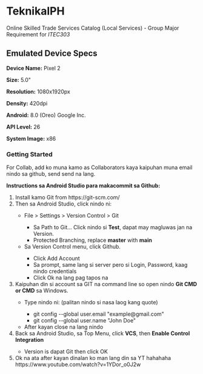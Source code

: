 # TeknikalPH

Online Skilled Trade Services Catalog (Local Services) - Group Major Requirement for <em>ITEC303</em>

## Emulated Device Specs

**Device Name:**    Pixel 2

**Size:**           5.0"

**Resolution:**     1080x1920px

**Density:**        420dpi

**Android:**        8.0 (Oreo) Google Inc.

**API Level:**      26

**System Image:**   x86

### Getting Started

For Collab, add ko muna kamo as Collaborators kaya kaipuhan muna email nindo sa github, send send na lang.

**Instructions sa Android Studio para makacommit sa Github:**
<ol>
    <li>Install kamo Git from https://git-scm.com/</li>
    <li>Then sa Android Studio, click nindo ni:</li>
        <ul>
            <li> File > Settings > Version Control > Git </li>
            <ul>
                <li> Sa Path to Git... Click nindo si <strong>Test</strong>, dapat may magluwas jan na Version.</li>
                <li> Protected Branching, replace <strong>master</strong> with <strong>main</strong></li>
            </ul>
            <li> Sa Version Control menu, click Github.</li>
            <ul>
                <li> Click Add Account </li>
                <li>Sa prompt, same lang si server pero si Login, Password, kaag nindo credentials</li>
                <li> Click Ok na lang pag tapos na </li>
            </ul>
        </ul>
    <li>Kaipuhan din si account sa GIT na command line so open nindo <strong>Git CMD or CMD</strong> sa Windows.</li>
    <ul>
        <li> Type nindo ni: (palitan nindo si nasa laog kang quote)</li>
        <ul>
            <li> git config --global user.email "example@gmail.com" </li>
            <li> git config --global user.name "John Doe" </li>
        </ul>
        <li> After kayan close na lang nindo</li>
    </ul>
    <li> Back sa Android Studio, sa Top Menu, click <strong>VCS</strong>, then <strong>Enable Control Integration</strong></li>
        <ul>
            <li> Version is dapat Git then click OK</li>
        </ul>
    <li> Ok na ata after kayan dinalan ko man lang din sa YT hahahaha https://www.youtube.com/watch?v=1YDor_o0J2w</li>
</ol>